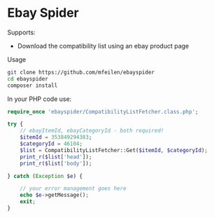 # Ebay Spider
Supports:
* Download the compatibility list using an ebay product page

Usage
```bash
git clone https://github.com/mfeilen/ebayspider
cd ebayspider
composer install
```

In your PHP code use:
```php
require_once 'ebayspider/CompatibilityListFetcher.class.php';

try {
    // ebayItemId, ebayCategoryId - both required!
    $itemId = 353849294383;
    $categoryId = 46104;
    $list = CompatibilityListFetcher::Get($itemId, $categoryId);
    print_r($list['head']);
    print_r($list['body']);

} catch (Exception $e) {

    // your error management goes here
    echo $e->getMessage();
    exit;
}
```
